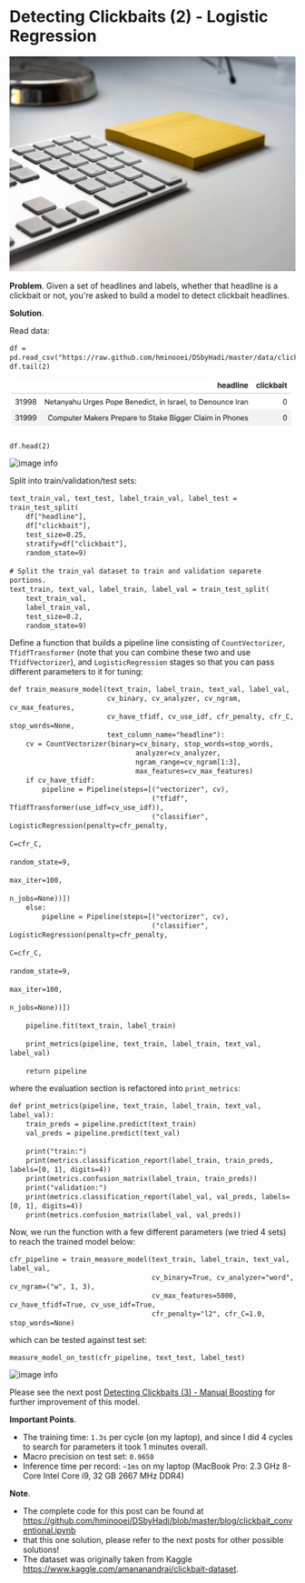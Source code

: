 # Detecting Clickbaits (2) - Logistic Regression


![image info](images/p2-header.jpg "by MMT Stock")

**Problem**.
Given a set of headlines and labels, whether that headline is a clickbait or 
not, you're asked to build a model to detect clickbait headlines.

**Solution**.

Read data:

```
df = pd.read_csv("https://raw.github.com/hminooei/DSbyHadi/master/data/clickbait_data.csv.zip")
df.tail(2)
```

![image info](images/tail2.png)

```df.head(2)```

![image info](images/head2.png)

Split into train/validation/test sets:

```
text_train_val, text_test, label_train_val, label_test = train_test_split(
    df["headline"], 
    df["clickbait"], 
    test_size=0.25, 
    stratify=df["clickbait"], 
    random_state=9)

# Split the train_val dataset to train and validation separete portions.
text_train, text_val, label_train, label_val = train_test_split(
    text_train_val,
    label_train_val, 
    test_size=0.2, 
    random_state=9)
```

Define a function that builds a pipeline line consisting of `CountVectorizer`,
`TfidfTransformer` (note that you can combine these two and use `TfidfVectorizer`), 
and `LogisticRegression` stages so that you can pass different parameters to it 
for tuning:

```
def train_measure_model(text_train, label_train, text_val, label_val,
                        cv_binary, cv_analyzer, cv_ngram, cv_max_features,
                        cv_have_tfidf, cv_use_idf, cfr_penalty, cfr_C, stop_words=None, 
                        text_column_name="headline"):
    cv = CountVectorizer(binary=cv_binary, stop_words=stop_words,
                               analyzer=cv_analyzer,
                               ngram_range=cv_ngram[1:3],
                               max_features=cv_max_features)
    if cv_have_tfidf:
        pipeline = Pipeline(steps=[("vectorizer", cv), 
                                   ("tfidf", TfidfTransformer(use_idf=cv_use_idf)),
                                   ("classifier", LogisticRegression(penalty=cfr_penalty,
                                                                     C=cfr_C,
                                                                     random_state=9,
                                                                     max_iter=100,
                                                                     n_jobs=None))])
    else:
        pipeline = Pipeline(steps=[("vectorizer", cv), 
                                   ("classifier", LogisticRegression(penalty=cfr_penalty,
                                                                     C=cfr_C,
                                                                     random_state=9,
                                                                     max_iter=100,
                                                                     n_jobs=None))])

    pipeline.fit(text_train, label_train)
    
    print_metrics(pipeline, text_train, label_train, text_val, label_val)

    return pipeline
```

where the evaluation section is refactored into `print_metrics`:
```
def print_metrics(pipeline, text_train, label_train, text_val, label_val):
    train_preds = pipeline.predict(text_train)
    val_preds = pipeline.predict(text_val)
    
    print("train:")
    print(metrics.classification_report(label_train, train_preds, labels=[0, 1], digits=4))
    print(metrics.confusion_matrix(label_train, train_preds))
    print("validation:")
    print(metrics.classification_report(label_val, val_preds, labels=[0, 1], digits=4))
    print(metrics.confusion_matrix(label_val, val_preds))
```

Now, we run the function with a few different parameters (we tried 4 sets) to reach the 
trained model below:
```
cfr_pipeline = train_measure_model(text_train, label_train, text_val, label_val,
                                   cv_binary=True, cv_analyzer="word", cv_ngram=("w", 1, 3), 
                                   cv_max_features=5000, cv_have_tfidf=True, cv_use_idf=True, 
                                   cfr_penalty="l2", cfr_C=1.0, stop_words=None)
```

which can be tested against test set:
```
measure_model_on_test(cfr_pipeline, text_test, label_test)
```
![image info](images/test2.png)

Please see the next post [Detecting Clickbaits (3) - Manual Boosting](https://hminooei.github.io/2020/05/10/clickbaits3.html) for
further improvement of this model.


**Important Points**.
- The training time: `1.3s` per cycle (on my laptop), and since I did 4 cycles to search for parameters 
it took 1 minutes overall.
- Macro precision on test set: `0.9650`
- Inference time per record: `~1ms` on my laptop (MacBook Pro: 2.3 GHz 8-Core Intel Core i9, 32 GB 2667 MHz DDR4)

**Note**. 
- The complete code for this post can be found at https://github.com/hminooei/DSbyHadi/blob/master/blog/clickbait_conventional.ipynb
- that this one solution, please refer to the next posts for other 
possible solutions!
- The dataset was originally taken from Kaggle https://www.kaggle.com/amananandrai/clickbait-dataset. 